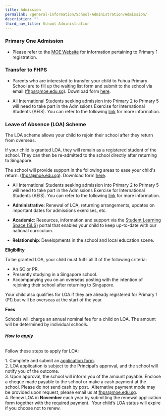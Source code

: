 ```yaml
---
title: Admission
permalink: /general-information/School-Administration/Admission/
description: ""
third_nav_title: School Administration
---
```

### **Primary One Admission**

*   Please refer to the [MOE Website](https://www.moe.gov.sg/primary/p1-registration) for information pertaining to Primary 1 registration.

  

### **Transfer to FHPS**

*   Parents who are interested to transfer your child to Fuhua Primary School are to fill up the waiting list form and submit to the school via email ([fhps@moe.edu.sg](mailto:fhps@moe.edu.sg)). Download form [here](https://fuhuapri.moe.edu.sg/qql/slot/u1029/Resources%20for%20Parents/2022%20P1%20Parents/Waiting%20List%20template%202022.docx).

  

*   All International Students seeking admission into Primary 2 to Primary 5 will need to take part in the Admissions Exercise for International Students (AEIS). You can refer to the following [link](https://www.moe.gov.sg/international-students/aeis) for more information.


### **Leave of Absence (LOA) Scheme**

The LOA scheme allows your child to rejoin their school after they return from overseas.

If your child is granted LOA, they will remain as a registered student of the school. They can then be re-admitted to the school directly after returning to Singapore.

The school will provide support in the following areas to ease your child's return: ([fhps@moe.edu.sg](mailto:fhps@moe.edu.sg)). Download form [here](https://fuhuapri.moe.edu.sg/qql/slot/u1029/Resources%20for%20Parents/2022%20P1%20Parents/Waiting%20List%20template%202022.docx).

  

*   All International Students seeking admission into Primary 2 to Primary 5 will need to take part in the Admissions Exercise for International Students (AEIS). You can refer to the following [link](https://www.moe.gov.sg/international-students/aeis) for more information.

     

* **Administrative**: Renewal of LOA, returning arrangements, updates on important dates for admissions exercises, etc.

* **Academic**: Resources, information and support via the [Student Learning Space (SLS)](https://www.moe.gov.sg/education-in-sg/student-learning-space) portal that enables your child to keep up-to-date with our national curriculum.

* **Relationship**: Developments in the school and local education scene.

**Eligibility**

To be granted LOA, your child must fulfil all 3 of the following criteria:

*   An SC or PR.
*   Presently studying in a Singapore school.
*   Accompanying you on an overseas posting with the intention of rejoining their school after returning to Singapore.

Your child also qualifies for LOA if they are already registered for Primary 1 (P1) but will be overseas at the start of the year.

**Fees**

Schools will charge an annual nominal fee for a child on LOA. The amount will be determined by individual schools.

###### **How to apply**

Follow these steps to apply for LOA:

1\. Complete and submit an [application form](https://form.gov.sg/6360d00440fcd300125f7d91).  
2\. LOA application is subject to the Principal’s approval, and the school will notify you of the outcome.  
3\. Upon approval, the school will inform you of the amount payable. Enclose a cheque made payable to the school or make a cash payment at the school. Please do not send cash by post.  Alternative payment mode may be provided upon request, please email us at [fhps@moe.edu.sg](mailto:fhps@moe.edu.sg).      
4\. Renew LOA in **November** each year by submitting the renewal application form together with the required payment.  Your child’s LOA status will expire if you choose not to renew.